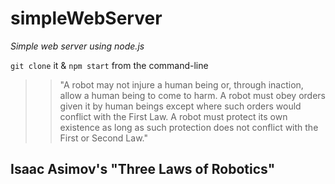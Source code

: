 # simpleWebServer
<i>Simple web server using node.js</i>

<code>git clone</code> it & <code>npm start</code> from the command-line
>>"A robot may not injure a human being or, through inaction, allow a human being to come to harm. A robot must obey orders given it by human beings except where such orders would conflict with the First Law. A robot must protect its own existence as long as such protection does not conflict with the First or Second Law."
##                                                                                              Isaac Asimov's "Three Laws of Robotics"
